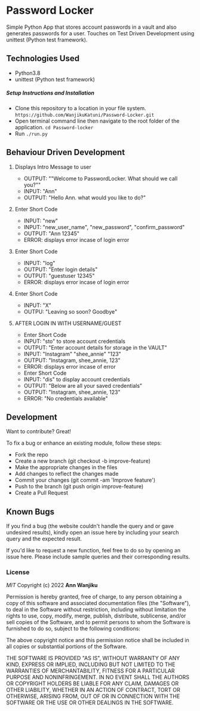 # Password Locker

Simple Python App that stores account passwords in a vault and also generates passwords for a user. Touches on Test Driven Development using unittest (Python test framework).

## Technologies Used

- Python3.8
- unittest (Python test framework)


##### Setup Instructions and Installation

- Clone this repository to a location in your file system. `https://github.com/WanjikuKatuni/Password-Locker.git`
- Open terminal command line then navigate to the root folder of the application. `cd Password-locker`
- Run `./run.py` 


## Behaviour Driven Development

1. Displays Intro Message to user
    - OUTPUT: ""Welcome to PasswordLocker. What should we call you?""
   - INPUT: "Ann"
   - OUTPUT: "Hello Ann. what would you like to do?"
2. Enter Short Code
   - INPUT: "new"
   - INPUT: "new_user_name", "new_password", "confirm_password"
   - OUTPUT: "Ann 12345" 
   - ERROR: displays error incase of login error
3. Enter Short Code
   - INPUT: "log" 
   - OUTPUT: "Enter login details" 
   - OUTPUT: "guestuser 12345"
   - ERROR: displays error incase of login error
4. Enter Short Code
   - INPUT: "X"
   - OUTPU: "Leaving so soon? Goodbye"

5. AFTER LOGIN IN WITH USERNAME/GUEST
   - Enter Short Code
   - INPUT: "sto" to store account credentials 
   - OUTPUT: "Enter account details for storage in the VAULT" 
   - INPUT: "Instagram" "shee_annie" "123"
   - OUTPUT: "Instagram, shee_annie, 123"
   - ERROR: displays error incase of error
   - Enter Short Code
   - INPUT: "dis" to display account credentials 
   - OUTPUT: "Below are all your saved credentials" 
   - OUTPUT: "Instagram, shee_annie, 123"
   - ERROR: "No credentials available"


## Development

Want to contribute? Great!

To fix a bug or enhance an existing module, follow these steps:
- Fork the repo
- Create a new branch (git checkout -b improve-feature)
- Make the appropriate changes in the files
- Add changes to reflect the changes made
- Commit your changes (git commit -am 'Improve feature')
- Push to the branch (git push origin improve-feature)
- Create a Pull Request


## Known Bugs

If you find a bug (the website couldn't handle the query and or gave undesired results), kindly open an issue here by including your search query and the expected result.

If you'd like to request a new function, feel free to do so by opening an issue here. Please include sample queries and their corresponding results.

### License

*MIT*
Copyright (c) 2022 **Ann Wanjiku**

Permission is hereby granted, free of charge, to any person obtaining a copy of this software and associated documentation files (the "Software"), to deal in the Software without restriction, including without limitation the rights to use, copy, modify, merge, publish, distribute, sublicense, and/or sell copies of the Software, and to permit persons to whom the Software is furnished to do so, subject to the following conditions:

The above copyright notice and this permission notice shall be included in all copies or substantial portions of the Software.

THE SOFTWARE IS PROVIDED "AS IS", WITHOUT WARRANTY OF ANY KIND, EXPRESS OR IMPLIED, INCLUDING BUT NOT LIMITED TO THE WARRANTIES OF MERCHANTABILITY, FITNESS FOR A PARTICULAR PURPOSE AND NONINFRINGEMENT. IN NO EVENT SHALL THE AUTHORS OR COPYRIGHT HOLDERS BE LIABLE FOR ANY CLAIM, DAMAGES OR OTHER LIABILITY, WHETHER IN AN ACTION OF CONTRACT, TORT OR OTHERWISE, ARISING FROM, OUT OF OR IN CONNECTION WITH THE SOFTWARE OR THE USE OR OTHER DEALINGS IN THE SOFTWARE.